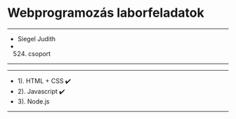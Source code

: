# Webprogramozás laborfeladatok

*****************
* Siegel Judith 
* 524. csoport  
*****************

*********************
* 1). HTML + CSS ✔️ 
* 2). Javascript ✔️ 
* 3). Node.js       
*********************